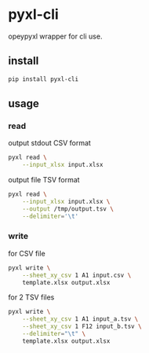 # pyxl-cli

opeypyxl wrapper for cli use.

## install

```sh
pip install pyxl-cli
```

## usage

### read
output stdout CSV format

```sh
pyxl read \
    --input_xlsx input.xlsx
```

output file TSV format

```sh
pyxl read \
    --input_xlsx input.xlsx \
    --output /tmp/output.tsv \
    --delimiter='\t'
```

### write
for CSV file

```sh
pyxl write \
    --sheet_xy_csv 1 A1 input.csv \
    template.xlsx output.xlsx
```

for 2 TSV files

```sh
pyxl write \
    --sheet_xy_csv 1 A1 input_a.tsv \
    --sheet_xy_csv 1 F12 input_b.tsv \
    --delimiter="\t" \
    template.xlsx output.xlsx
```